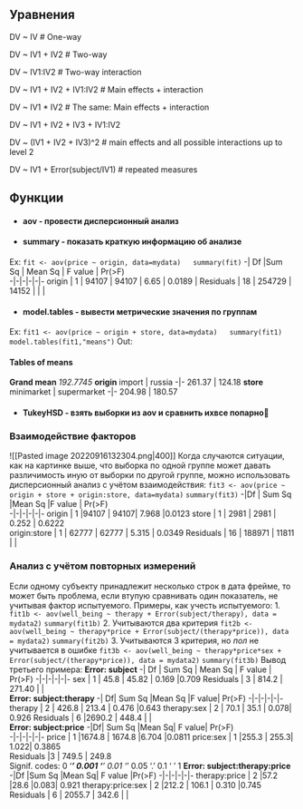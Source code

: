 ## Уравнения
DV ~ IV # One-way  
  
DV ~ IV1 + IV2 # Two-way  
  
DV ~ IV1:IV2  # Two-way interaction  
  
DV ~ IV1 + IV2 + IV1:IV2 # Main effects + interaction  
  
DV ~ IV1 * IV2  # The same: Main effects + interaction  
  
DV ~ IV1 + IV2 + IV3 + IV1:IV2  
  
DV ~ (IV1 + IV2 + IV3)^2 # main effects and all possible interactions up to level 2  
  
DV ~ IV1 + Error(subject/IV1) # repeated measures

## Функции
- #### **aov** - провести дисперсионный анализ
- #### **summary** - показать краткую информацию об анализе
Ex: ```fit <- aov(price ~ origin, data=mydata)  
summary(fit)```
-|   Df |Sum Sq  | Mean Sq  | F value | Pr(>F)  
-|-|-|-|-|-
origin   |    1  | 94107  | 94107 |   6.65 | 0.0189 | 
Residuals   | 18 | 254729 |  14152 |  |   |             
- #### **model.tables** - вывести метрические значения по группам
Ex: ```fit1 <- aov(price ~ origin + store, data=mydata)  
summary(fit1)
model.tables(fit1,"means")```
Out:
#### Tables of means
**Grand mean** *192.7745*
**origin**
import | russia 
-|-
261.37 | 124.18 
**store**
 minimarket | supermarket 
 -|-
     204.98  |    180.57 
- #### **TukeyHSD** - взять выборки из aov и сравнить ихвсе попарно🤡
### Взаимодействие факторов
![[Pasted image 20220916132304.png|400]]
Когда случаются ситуации, как на картинке выше, что выборка по одной группе может давать различимость иную от выборки по другой группе, можно использовать дисперсионный анализ с учётом взаимодействия:
`fit3 <- aov(price ~ origin + store + origin:store, data=mydata)`
`summary(fit3)`
 -|Df | Sum Sq  |Mean Sq |F value | Pr(>F)  
 -|-|-|-|-|-
origin  |      1  |94107  | 94107|   7.968 |0.0123
store       |  1  | 2981  |  2981 |  0.252 | 0.6222  
origin:store   | 1 | 62777 |  62777  | 5.315  | 0.0349
Residuals |   16 | 188971 |  11811 | |                

### Анализ с учётом повторных измерений
Если одному субъекту принадлежит несколько строк в дата фрейме, то может быть проблема, если втупую сравнивать один показатель, не учитывая фактор испытуемого. 
Примеры, как учесть испытуемого:
1. 
`fit1b <- aov(well_being ~ therapy + Error(subject/therapy), data = mydata2)`
`summary(fit1b)`
2. Учитываются два критерия
`fit2b <- aov(well_being ~ therapy*price + Error(subject/(therapy*price)), data = mydata2)`
`summary(fit2b)`
3. Учитываются 3 критерия, но *пол* не учитывается в ошибке
`fit3b <- aov(well_being ~ therapy*price*sex + Error(subject/(therapy*price)), data = mydata2)`
`summary(fit3b)`
Вывод третьего примера:
**Error: subject**
-|      Df | Sum Sq | Mean Sq | F value | Pr(>F)
-|-|-|-|-|-
sex     |   1  | 45.8  | 45.82   | 0.169  |0.709
Residuals | 3   | 814.2 | 271.40      | |          
**Error: subject:therapy**
-|            Df| Sum Sq |Mean Sq |F value| Pr(>F)
-|-|-|-|-|-
therapy    |  2 | 426.8  | 213.4  | 0.476  |0.643
therapy:sex | 2  | 70.1 |   35.1 |  0.078| 0.926
Residuals   | 6 |2690.2  | 448.4     | |          
**Error: subject:price**
-|Df| Sum Sq |Mean Sq| F value| Pr(>F)  
-|-|-|-|-|-
price    |  1 |1674.8 | 1674.8   |6.704 |0.0811
price:sex | 1  |255.3  | 255.3|   1.022| 0.3865  
Residuals  |3 | 749.5 |  249.8                 
Signif. codes:  0 ‘***’ 0.001 ‘**’ 0.01 ‘*’ 0.05 ‘.’ 0.1 ‘ ’ 1
**Error: subject:therapy:price**
-|Df |Sum Sq |Mean Sq| F value |Pr(>F)
-|-|-|-|-|-
therapy:price     | 2   |57.2    |28.6   |0.083|  0.921
therapy:price:sex | 2  |212.2 |  106.1  | 0.310  |0.745
Residuals      |    6 | 2055.7  | 342.6 | |